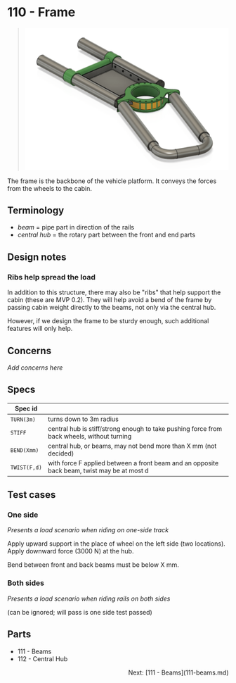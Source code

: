# 110 - Frame

>![](.images/110-frame.png)

<!-- tbd. remove the front tray from the picture -->
<!-- tbd. picture lacks the motor for central hub (not yet designed) -->

The frame is the backbone of the vehicle platform. It conveys the forces from the wheels to the cabin. 

## Terminology

- *beam* = pipe part in direction of the rails
- *central hub* = the rotary part between the front and end parts

## Design notes

### Ribs help spread the load

In addition to this structure, there may also be "ribs" that help support the cabin (these are MVP 0.2). They will help avoid a bend of the frame by passing cabin weight directly to the beams, not only via the central hub.

However, if we design the frame to be sturdy enough, such additional features will only help.

## Concerns

*Add concerns here*

## Specs

|Spec id||
|---|---|
|`TURN(3m)`|turns down to 3m radius|
|`STIFF`|central hub is stiff/strong enough to take pushing force from back wheels, without turning|
|`BEND(Xmm)`|central hub, or beams, may not bend more than X mm (not decided)|
|`TWIST(F,d)`|with force F applied between a front beam and an opposite back beam, twist may be at most d|

## Test cases

### One side

*Presents a load scenario when riding on one-side track*

Apply upward support in the place of wheel on the left side (two locations). Apply downward force (3000 N) at the hub.

Bend between front and back beams must be below X mm.

### Both sides

*Presents a load scenario when riding rails on both sides*

(can be ignored; will pass is one side test passed)


## Parts

- 111 - Beams
- 112 - Central Hub

<p align=right>Next: [111 - Beams](111-beams.md)
